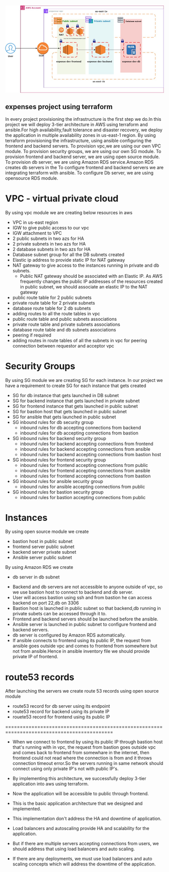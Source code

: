![alt text](expenses-dev-terraform.jpg)

## expenses project using terraform

In every project provisioning the infrastructure is the first step we do.In this project we will  deploy 3-tier architecture in AWS using terraform and ansible.For high availability,fault tolerance and disaster recovery, we deploy the application in multiple availability zones in us-east-1 region. By using terraform provisioning the infrastructure, using ansible configuring the frontend and backend servers. To provision vpc,we are using our own VPC module. To provision security groups, we are using our own SG module. To provision frontend and backend server, we are using open source module. To provision db server, we are using Amazon RDS service.Amazon RDS creates db servers in the  To configure frontend and backend servers we are integrating terraform with ansible. To configure Db server, we are using opensource RDS module.


# VPC - virtual private cloud

By using vpc module we are creating below resources in aws

* VPC in us-east region
* IGW to give public access to our vpc
* IGW attachment to VPC
* 2 public subnets in two azs for HA 
* 2 private subnets in two azs for HA 
* 2 database subnets in two azs for HA 
* Database subnet group for all the DB subnets created
* Elastic ip address to provide static IP for NAT gateway
* NAT gateway to give access to the instances running in private and db subnets. 
    * Public NAT gateway should be associated with an Elastic IP. As AWS frequently changes the     public IP addresses of the resources created in public subnet, we should associate an elastic IP to the NAT gateway
* public route table for 2 public subnets 
* private route table for 2 private subnets
* database route table for 2 db subnets
* adding routes to all the route tables in vpc
* public route table and public subnets associations
* private route table and private subnets associations
* database route table and db subnets associations
* peering if required
* adding routes in route tables of all the subnets in vpc for peering connection between requestor and acceptor vpc

# Security Groups

By using SG module we are creating SG for each instance. In our project we have a requirement to create SG for each instance that gets created

* SG for db instance that gets launched in DB subnet
* SG for backend instance that gets launched in private subnet
* SG for frontend instance that gets launched in public subnet
* SG for bastion host that gets launched in public subnet
* SG for ansible that gets launched in public subnet
* SG inbound rules for db security group
    * inbound rules for db accepting connections from backend
    * inbound rules for db accepting connections from bastion
* SG inbound rules for backend security group
    * inbound rules for backend accepting connections from frontend
    * inbound rules for backend accepting connections from ansible
    * inbound rules for backend accepting connections from bastion host
* SG inbound rules for frontend security group
    * inbound rules for frontend accepting connections from public
    * inbound rules for frontend accepting connections from ansible
    * inbound rules for frontend accepting connections from bastion
* SG inbound rules for ansible security group
    * inbound rules for ansible accepting connections from public
* SG inbound rules for bastion security group
    * inbound rules for bastion accepting connections from public

# Instances

By using open source module we create 
- bastion host in public subnet
- frontend server public subnet
- backend server private subnet
- Ansible server public subnet

By using Amazon RDS we create
- db server in db subnet

* Backend and db servers are not accessible to anyone outside of vpc, so we use bastion host to connect to backend and db server.
* User will access bastion using ssh and from bastion he can access backend on port 22,db on 3306
* Bastion host is launched in public subnet so that backend,db running in private subets can be   accessed through it to.
* Frontend and backend servers should be launched before the ansible.
* Ansible server is launched in public subnet to configure frontend and backend servers.
* db server is configured by Amazon RDS automatically.
* If ansible connects to frontend using its public IP, the request from ansible goes outside vpc and comes to frontend from somewhere but not from ansible.Hence in ansible inventory file we should provide private IP of frontend.

# route53 records

After launching the servers we create route 53 records using open source module
- route53 record for db server using its endpoint 
- route53 record for backend using its private IP
- rouete53 record for frontend using its public IP

===========================================================================================
* When we connect to frontend by using its public IP through bastion host that's running with in vpc, the request from bastion goes outside vpc and comes back to frontend from somewhare in the internet, then frontend could not read where the connection is from and it throws connection timeout error.So the servers running in same network should connect using only private IP's not with public IP's.


* By implementing this architecture, we successfully deploy 3-tier application into aws using terraform.
* Now the application will be accessible to public through frontend.
* This is the basic application architecture that we designed and implemented.
* This implementation don't address the HA and downtime of application.
* Load balancers and autoscaling provide HA and scalability for the application.
* But if there are multiple servers accepting connections from users, we should address that using load balancers and auto scaling.
* If there are any deployments, we must use load balancers and auto scaling concepts which will address the downtime of the application.


